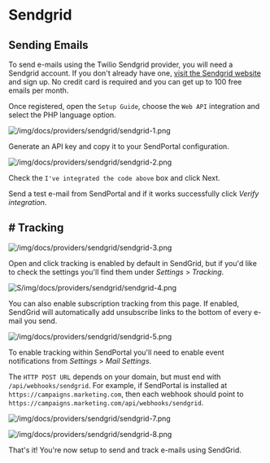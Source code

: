 # Sendgrid

## Sending Emails

To send e-mails using the Twilio Sendgrid provider, you will need a Sendgrid account. If you don't already have one, [visit the Sendgrid website](https://sendgrid.com/) and sign up. No credit card is required and you can get up to 100 free emails per month.

Once registered, open the `Setup Guide`, choose the `Web API` integration and select the PHP language option.

![/img/docs/providers/sendgrid/sendgrid-1.png](/img/docs/providers/sendgrid/sendgrid-1.png)

Generate an API key and copy it to your SendPortal configuration.

![/img/docs/providers/sendgrid/sendgrid-2.png](/img/docs/providers/sendgrid/sendgrid-2.png)

Check the `I've integrated the code above` box and click Next.

Send a test e-mail from SendPortal and if it works successfully click _Verify integration_.

## # Tracking

![/img/docs/providers/sendgrid/sendgrid-3.png](/img/docs/providers/sendgrid/sendgrid-3.png)

Open and click tracking is enabled by default in SendGrid, but if you'd like to check the settings you'll find them under _Settings_ > _Tracking_.

![S/img/docs/providers/sendgrid/sendgrid-4.png](S/img/docs/providers/sendgrid/sendgrid-4.png)

You can also enable subscription tracking from this page. If enabled, SendGrid will automatically add unsubscribe links to the bottom of every e-mail you send.

![/img/docs/providers/sendgrid/sendgrid-5.png](/img/docs/providers/sendgrid/sendgrid-5.png)

To enable tracking within SendPortal you'll need to enable event notifications from _Settings_ > _Mail Settings_.

The `HTTP POST URL` depends on your domain, but must end with `/api/webhooks/sendgrid`. For example, if SendPortal is installed at `https://campaigns.marketing.com`, then each webhook should point to `https://campaigns.marketing.com/api/webhooks/sendgrid`.

![/img/docs/providers/sendgrid/sendgrid-7.png](/img/docs/providers/sendgrid/sendgrid-7.png)

![/img/docs/providers/sendgrid/sendgrid-8.png](/img/docs/providers/sendgrid/sendgrid-8.png)

That's it! You're now setup to send and track e-mails using SendGrid.
